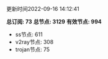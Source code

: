 更新时间2022-09-16 14:12:41

**总订阅: 73**
**总节点: 3129**
**有效节点: 994**
- ss节点: 611
- v2ray节点: 308
- trojan节点: 75
